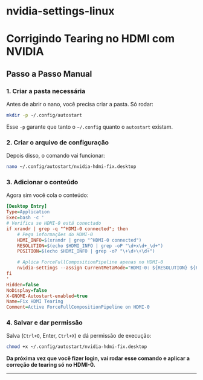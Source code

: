 # nvidia-settings-linux

# Corrigindo Tearing no HDMI com NVIDIA

## Passo a Passo Manual

### 1. Criar a pasta necessária

Antes de abrir o nano, você precisa criar a pasta. Só rodar:

```bash
mkdir -p ~/.config/autostart
```

Esse `-p` garante que tanto o `~/.config` quanto o `autostart` existam.

### 2. Criar o arquivo de configuração

Depois disso, o comando vai funcionar:

```bash
nano ~/.config/autostart/nvidia-hdmi-fix.desktop
```

### 3. Adicionar o conteúdo

Agora sim você cola o conteúdo:

```ini
[Desktop Entry]
Type=Application
Exec=bash -c '
# Verifica se HDMI-0 está conectado
if xrandr | grep -q "^HDMI-0 connected"; then
    # Pega informações do HDMI-0
    HDMI_INFO=$(xrandr | grep "^HDMI-0 connected")
    RESOLUTION=$(echo $HDMI_INFO | grep -oP "\d+x\d+_\d+")
    POSITION=$(echo $HDMI_INFO | grep -oP "\+\d+\+\d+")

    # Aplica ForceFullCompositionPipeline apenas no HDMI-0
    nvidia-settings --assign CurrentMetaMode="HDMI-0: ${RESOLUTION} ${POSITION} { ForceFullCompositionPipeline = On }"
fi
'
Hidden=false
NoDisplay=false
X-GNOME-Autostart-enabled=true
Name=Fix HDMI Tearing
Comment=Active ForceFullCompositionPipeline on HDMI-0
```

### 4. Salvar e dar permissão

Salva (`Ctrl+O`, Enter, `Ctrl+X`) e dá permissão de execução:

```bash
chmod +x ~/.config/autostart/nvidia-hdmi-fix.desktop
```

**Da próxima vez que você fizer login, vai rodar esse comando e aplicar a correção de tearing só no HDMI-0.**

---
